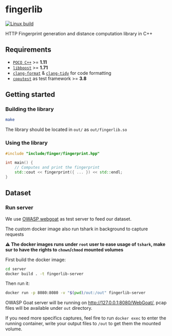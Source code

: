 # fingerlib

[![Linux build](https://github.com/Xisabla/fingerlib/actions/workflows/build-and-test.yaml/badge.svg)](https://github.com/Xisabla/fingerlib/actions/workflows/build-and-test.yaml)

HTTP Fingerprint generation and distance computation library in C++

## Requirements

- [`POCO C++`](https://pocoproject.org/) >= **1.11**
- [`libboost`](https://www.boost.org/) >= **1.71**
- [`clang-format`](https://clang.llvm.org/docs/ClangFormat.html) & [`clang-tidy`](https://clang.llvm.org/extra/clang-tidy/) for code formatting
- [`cpputest`](https://cpputest.github.io/) as test framework >= **3.8**

## Getting started

### Building the library

```bash
make
```

The library should be located in `out/` as `out/fingerlib.so`

### Using the library

```cpp
#include "include/finger/fingerprint.hpp"

int main() {
    // Computes and print the fingerprint
    std::cout << fingerprint({ ... }) << std::endl;
}
```

## Dataset

### Run server

We use [OWASP webgoat](https://owasp.org/www-project-webgoat/) as test server to feed our dataset.

The custom docker image also run tshark in background to capture requests

**⚠️ The docker images runs under `root` user to ease usage of `tshark`, make sur to have the rights to `chown`/`chmod` mounted volumes**

First build the docker image:

```bash
cd server
docker build . -t fingerlib-server
```

Then run it:

```bash
docker run -p 8080:8080 -v "$(pwd)/out:/out" fingerlib-server
```

OWASP Goat server will be running on http://127.0.0.1:8080/WebGoat/, pcap files will be available under `out` directory.

If you need more specifics captures, feel fire to run `docker exec` to enter the running container, write your output files to `/out` to get them the mounted volume.
